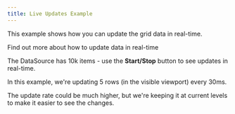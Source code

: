 ```yaml
---
title: Live Updates Example
---
```


This example shows how you can update the grid data in real-time.

<HeroCards>
<YouWillLearnCard title="Updating Data in Real-Time" path="/docs/learn/working-with-data/updating-data-in-realtime">
Find out more about how to update data in real-time
</YouWillLearnCard>

</HeroCards>

<Sandpack size="md" viewMode="preview">

<Description>

The DataSource has 10k items - use the **Start/Stop** button to see updates in real-time.

In this example, we're updating 5 rows (in the visible viewport) every 30ms.

The update rate could be much higher, but we're keeping it at current levels to make it easier to see the changes.

</Description>

```tsx file="$DOCS/learn/working-with-data/realtime-updates-example.page.tsx"

```

</Sandpack>
